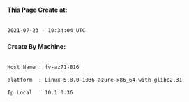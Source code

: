 
   
#### This Page Create at:

```bash

2021-07-23 - 10:34:04 UTC

```

#### Create By Machine:

```bash

Host Name : fv-az71-816

platform  : Linux-5.8.0-1036-azure-x86_64-with-glibc2.31

Ip Local  : 10.1.0.36

```


